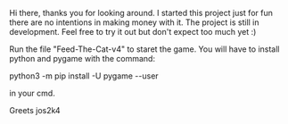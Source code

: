 Hi there, thanks you for looking around. I started this project just for fun there are no intentions in making money with it. The project is still in development. Feel free to try it out but don't expect too much yet :) 

Run the file "Feed-The-Cat-v4" to staret the game. You will have to install python and pygame with the command:

python3 -m pip install -U pygame --user

in your cmd.

Greets jos2k4

